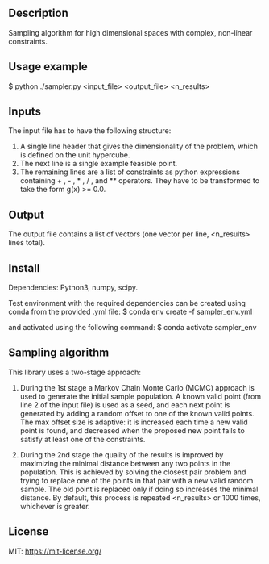 ## Description
Sampling algorithm for high dimensional spaces with complex, non-linear constraints.

## Usage example
$ python ./sampler.py <input_file> <output_file> <n_results>

## Inputs
The input file has to have the following structure:
1. A single line header that gives the dimensionality of the problem, which is defined on the unit hypercube. 
2. The next line is a single example feasible point. 
3. The remaining lines are a list of constraints as python expressions containing + , - , * , / , and ** operators. They have to be transformed to take the form g(x) >= 0.0. 

## Output
The output file contains a list of vectors (one vector per line, <n_results> lines total).

## Install
Dependencies: Python3, numpy, scipy.

Test environment with the required dependencies can be created using conda from the provided .yml file:
$ conda env create -f sampler_env.yml

and activated using the following command:
$ conda activate sampler_env

## Sampling algorithm
This library uses a two-stage approach:
1. During the 1st stage a Markov Chain Monte Carlo (MCMC) approach is used to generate the initial sample population. A known valid point (from line 2 of the input file) is used as a seed, and each next point is generated by adding a random offset to one of the known valid points. The max offset size is adaptive: it is increased each time a new valid point is found, and decreased when the proposed new point fails to satisfy at least one of the constraints.

2. During the 2nd stage the quality of the results is improved by maximizing the minimal distance between any two points in the population. This is achieved by solving the closest pair problem and trying to replace one of the points in that pair with a new valid random sample. The old point is replaced only if doing so increases the minimal distance. By default, this process is repeated <n_results> or 1000 times, whichever is greater.

## License
MIT: https://mit-license.org/
